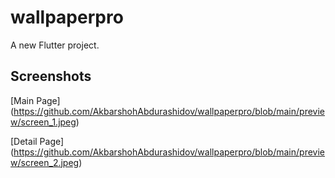 # wallpaperpro

A new Flutter project.

## Screenshots

[Main Page] (https://github.com/AkbarshohAbdurashidov/wallpaperpro/blob/main/preview/screen_1.jpeg)

[Detail Page] (https://github.com/AkbarshohAbdurashidov/wallpaperpro/blob/main/preview/screen_2.jpeg)


